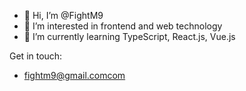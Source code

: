 - 👋 Hi, I’m @FightM9
- 👀 I’m interested in frontend and web technology
- 🌱 I’m currently learning TypeScript, React.js, Vue.js

Get in touch:
- fightm9@gmail.comcom
